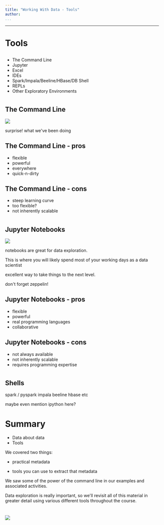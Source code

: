 ```yaml
---
title: "Working With Data - Tools"
author:
...
```


---

# Tools
##

##

- The Command Line
- Jupyter
- Excel
- IDEs
- Spark/Impala/Beeline/HBase/DB Shell
- REPLs
- Other Exploratory Environments

#
## The Command Line

![](images/terminal.png)

<div class="notes">
surprise!  what we've been doing
</div>

## The Command Line - pros

- flexible
- powerful
- everywhere
- quick-n-dirty

## The Command Line - cons

- steep learning curve
- too flexible?
- not inherently scalable

#
## Jupyter Notebooks

![](images/jupyter-notebook.png)

<div class="notes">
notebooks are great for data exploration.

This is where you will likely spend most of your working
days as a data scientist

excellent way to take things to the next level.

don't forget zeppelin!
</div>

## Jupyter Notebooks - pros

- flexible
- powerful
- real programming languages
- collaborative

## Jupyter Notebooks - cons

- not always available
- not inherently scalable
- requires programming expertise

#
## Shells

<div class="notes">
spark / pyspark
impala
beeline
hbase
etc

maybe even mention ipython here?
</div>


# Summary

- Data about data
- Tools

<div class="notes">
We covered two things:

- practical metadata

- tools you can use to extract that metadata

We saw some of the power of the command line in our examples
and associated activities.

Data exploration is really important, so we'll
revisit all of this material in greater detail
using various different tools throughout the course.
</div>


#

<img class="logo" src="images/berkeley-school-of-information-logo.png"/>

